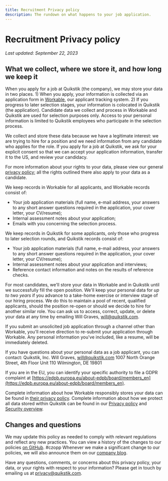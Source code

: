 ```yaml
---
title: Recruitment Privacy policy
description: The rundown on what happens to your job application.
---
```


# Recruitment Privacy policy

*Last updated: September 22, 2023*

## What we collect, where we store it, and how long we keep it

When you apply for a job at Quikstik (the company), we may store your data in two places. 1) When you apply, your information is collected via an application form in [Workable](https://www.workable.com/), our applicant tracking system. 2) If you progress to later selection stages, your information is colocated in Quikstik (the application). Candidate data we collect and process in Workable and Quikstik are used for selection purposes only. Access to your personal information is limited to Quikstik employees who participate in the selection process.

We collect and store these data because we have a legitimate interest: we are trying to hire for a position and we need information from any candidate who applies for the role. If you apply for a job at Quikstik, we ask for your explicit consent so that we can accept your application information, transfer it to the US, and review your candidacy.

For more information about your rights to your data, please view our general [privacy policy](../index.md); all the rights outlined there also apply to your data as a candidate.

We keep records in Workable for all applicants, and Workable records consist of:

* Your job application materials (full name, e-mail address, your answers to any short answer questions required in the application, your cover letter, your CV/resume);
* Internal assessment notes about your application;
* Emails with you concerning the selection process.

We keep records in Quikstik for some applicants, only those who progress to later selection rounds, and Quikstik records consist of:

* Your job application materials (full name, e-mail address, your answers to any short answer questions required in the application, your cover letter, your CV/resume);
* Internal assessment notes about your application and interviews;
* Reference contact information and notes on the results of reference checks.

For most candidates, we'll store your data in Workable and in Quikstik until we successfully fill the open position. We'll keep your personal data for _up to two years_ if you advance to a take-home exercise or interview stage of our hiring process. We do this to maintain a pool of recent, qualified applicants, should the position re-open or should we decide to hire for another similar role. You can ask us to access, correct, update, or delete your data at any time by emailing Will Graves, [will@quikstik.com](mailto:will@quikstik.com).

If you submit an unsolicited job application through a channel other than Workable, you'll receive direction to re-submit your application through Workable. Any personal information you've included, like a resume, will be immediately deleted.

If you have questions about your personal data as a job applicant, you can contact:
Quikstik, Inc. 
Will Graves, [will@quikstik.com](mailto:will@quikstik.com)
1007 North Orange Street, 4th Floor
Unit 110
Wilmington, DE 19801

If you are in the EU, you can identify your specific authority to file a GDPR complaint at [https://edpb.europa.eu/about-edpb/board/members_en](https://edpb.europa.eu/about-edpb/board/members_en).

Complete information about how Workable responsibly stores your data can be found in [their privacy policy](https://www.workable.com/privacy). Complete information about how we protect all data stored within Quikstik can be found in our [Privacy policy](../index.md) and [Security overview](../../index.md).

## Changes and questions

We may update this policy as needed to comply with relevant regulations and reflect any new practices. You can view a history of the changes to our policies [on GitHub](https://github.com/quikstik/policies/commits/master). #czopp Whenever we make a significant change to our policies, we will also announce them on our [company blog](https://m.signalvnoise.com/).

Have any questions, comments, or concerns about this privacy policy, your data, or your rights with respect to your information? Please get in touch by emailing us at [privacy@quikstik.com](mailto:privacy@quikstik.com).
